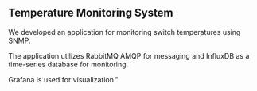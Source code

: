 ## Temperature Monitoring System 

We developed an application for monitoring switch temperatures using SNMP.

The application utilizes RabbitMQ AMQP for messaging and InfluxDB as a time-series database for monitoring. 

Grafana is used for visualization."







